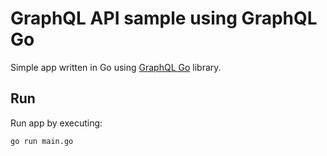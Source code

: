 # GraphQL API sample using GraphQL Go
Simple app written in Go using [GraphQL Go](https://github.com/graphql-go/graphql) library.

## Run
Run app by executing:
```bash
go run main.go
```